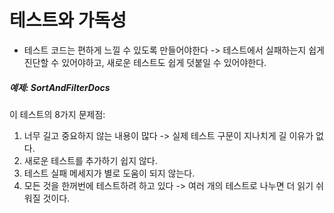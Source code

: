 # 테스트와 가독성

  - 테스트 코드는 편하게 느낄 수 있도록 만들어야한다 -> 테스트에서 실패하는지 쉽게 진단할 수 있어야하고, 새로운 테스트도 쉽게 덧붙일 수 있어야한다.
  
##### 예제: SortAndFilterDocs

이 테스트의 8가지 문제점:
  1. 너무 길고 중요하지 않는 내용이 많다 -> 실제 테스트 구문이 지나치게 길 이유가 없다.
  2. 새로운 테스트를 추가하기 쉽지 않다.
  3. 테스트 실패 메세지가 별로 도움이 되지 않는다.
  4. 모든 것을 한꺼번에 테스트하려 하고 있다 -> 여러 개의 테스트로 나누면 더 읽기 쉬워질 것이다.

